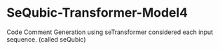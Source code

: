 # SeQubic-Transformer-Model4
Code Comment Generation using seTransformer considered each input sequence. (called seQubic)
